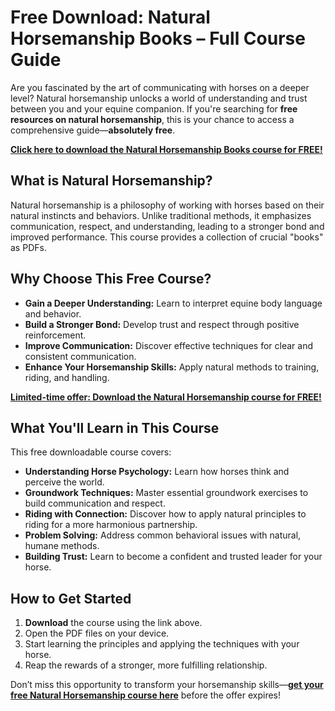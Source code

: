 # Free Download: Natural Horsemanship Books – Full Course Guide

Are you fascinated by the art of communicating with horses on a deeper level? Natural horsemanship unlocks a world of understanding and trust between you and your equine companion. If you're searching for **free resources on natural horsemanship**, this is your chance to access a comprehensive guide—**absolutely free**.

[**Click here to download the Natural Horsemanship Books course for FREE!**](https://udemywork.com/natural-horsemanship-books)

## What is Natural Horsemanship?

Natural horsemanship is a philosophy of working with horses based on their natural instincts and behaviors. Unlike traditional methods, it emphasizes communication, respect, and understanding, leading to a stronger bond and improved performance. This course provides a collection of crucial "books" as PDFs.

## Why Choose This Free Course?

*   **Gain a Deeper Understanding:** Learn to interpret equine body language and behavior.
*   **Build a Stronger Bond:** Develop trust and respect through positive reinforcement.
*   **Improve Communication:** Discover effective techniques for clear and consistent communication.
*   **Enhance Your Horsemanship Skills:** Apply natural methods to training, riding, and handling.

[**Limited-time offer: Download the Natural Horsemanship course for FREE!**](https://udemywork.com/natural-horsemanship-books)

## What You'll Learn in This Course

This free downloadable course covers:

*   **Understanding Horse Psychology:** Learn how horses think and perceive the world.
*   **Groundwork Techniques:** Master essential groundwork exercises to build communication and respect.
*   **Riding with Connection:** Discover how to apply natural principles to riding for a more harmonious partnership.
*   **Problem Solving:** Address common behavioral issues with natural, humane methods.
*   **Building Trust:** Learn to become a confident and trusted leader for your horse.

## How to Get Started

1.  **Download** the course using the link above.
2.  Open the PDF files on your device.
3.  Start learning the principles and applying the techniques with your horse.
4.  Reap the rewards of a stronger, more fulfilling relationship.

Don’t miss this opportunity to transform your horsemanship skills—**[get your free Natural Horsemanship course here](https://udemywork.com/natural-horsemanship-books)** before the offer expires!
